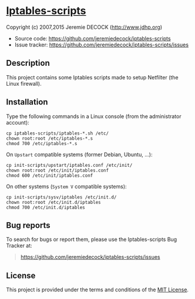 [Iptables-scripts](https://github.com/jeremiedecock/iptables-scripts)
=====================================================================

Copyright (c) 2007,2015 Jeremie DECOCK (<http://www.jdhp.org>)

* Source code: <https://github.com/jeremiedecock/iptables-scripts>
* Issue tracker: <https://github.com/jeremiedecock/iptables-scripts/issues>

Description
-----------

This project contains some Iptables scripts made to setup Netfilter (the Linux
firewall).

Installation
------------

Type the following commands in a Linux console (from the administrator
account):

```shell
cp iptables-scripts/iptables-*.sh /etc/
chown root:root /etc/iptables-*.s
chmod 700 /etc/iptables-*.s
```

On `Upstart` compatible systems (former Debian, Ubuntu, ...):

```shell
cp init-scripts/upstart/iptables.conf /etc/init/
chown root:root /etc/init/iptables.conf
chmod 600 /etc/init/iptables.conf
```

On other systems (`System V` compatible systems):

```shell
cp init-scripts/sysv/iptables /etc/init.d/
chown root:root /etc/init.d/iptables
chmod 700 /etc/init.d/iptables
```

Bug reports
-----------

To search for bugs or report them, please use the Iptables-scripts Bug Tracker
at:

> <https://github.com/jeremiedecock/iptables-scripts/issues>

License
-------

This project is provided under the terms and conditions of the
[MIT License](http://opensource.org/licenses/MIT).

